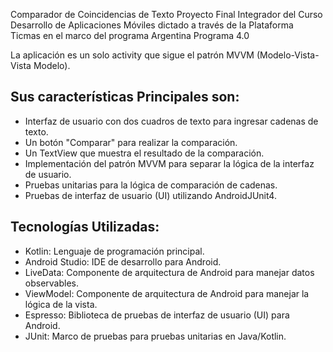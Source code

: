 Comparador de Coincidencias de Texto
Proyecto Final Integrador del Curso Desarrollo de Aplicaciones Móviles dictado a través de la
Plataforma Ticmas en el marco del programa
Argentina Programa 4.0

La aplicación es un solo activity que sigue el patrón MVVM (Modelo-Vista-Vista Modelo).

## Sus características Principales son:

- Interfaz de usuario con dos cuadros de texto para ingresar cadenas de texto.
- Un botón "Comparar" para realizar la comparación.
- Un TextView que muestra el resultado de la comparación.
- Implementación del patrón MVVM para separar la lógica de la interfaz de usuario.
- Pruebas unitarias para la lógica de comparación de cadenas.
- Pruebas de interfaz de usuario (UI) utilizando AndroidJUnit4.

## Tecnologías Utilizadas:

- Kotlin: Lenguaje de programación principal.
- Android Studio: IDE de desarrollo para Android.
- LiveData: Componente de arquitectura de Android para manejar datos observables.
- ViewModel: Componente de arquitectura de Android para manejar la lógica de la vista.
- Espresso: Biblioteca de pruebas de interfaz de usuario (UI) para Android.
- JUnit: Marco de pruebas para pruebas unitarias en Java/Kotlin.
